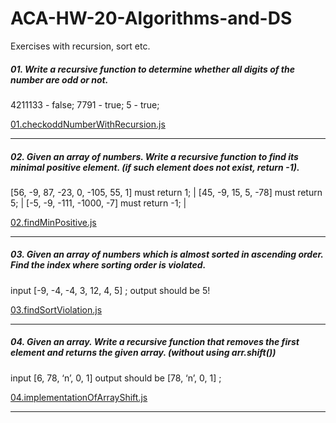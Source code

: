# ACA-HW-20-Algorithms-and-DS

Exercises with recursion, sort etc.

##### 01. Write a recursive function to determine whether all digits of the number are odd or not.

4211133 - false;
7791 - true;
5 - true;

[01.checkoddNumberWithRecursion.js](01.checkoddNumberWithRecursion.js)

---

##### 02. Given an array of numbers. Write a recursive function to find its minimal positive element. (if such element does not exist, return -1).

[56, -9, 87, -23, 0, -105, 55, 1] must return 1; |
[45, -9, 15, 5, -78] must return 5; |
[-5, -9, -111, -1000, -7] must return -1; |

[02.findMinPositive.js](02.findMinPositive.js)

---

##### 03. Given an array of numbers which is almost sorted in ascending order. Find the index where sorting order is violated.

input [-9, -4, -4, 3, 12, 4, 5] ; output should be 5!

[03.findSortViolation.js](03.findSortViolation.js)

---

##### 04. Given an array. Write a recursive function that removes the first element and returns the given array. (without using arr.shift())

input [6, 78, ‘n’, 0, 1] output should be [78, ‘n’, 0, 1] ;

[04.implementationOfArrayShift.js](04.implementationOfArrayShift.js)

---
